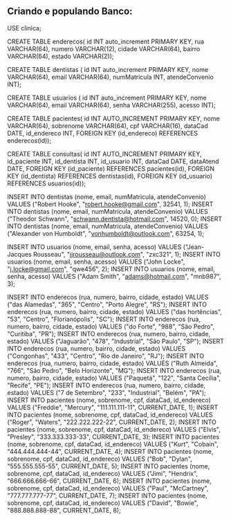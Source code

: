 
## Criando e populando Banco:

USE clinica;



CREATE TABLE enderecos(
    id INT auto_increment PRIMARY KEY,
    rua VARCHAR(64),
    numero VARCHAR(12),
    cidade VARCHAR(64),
    bairro VARCHAR(64),
    estado VARCHAR(2));

CREATE TABLE dentistas (
    id INT auto_increment PRIMARY KEY,
    nome VARCHAR(64),
    email VARCHAR(64),
    numMatricula INT,
    atendeConvenio INT);

CREATE TABLE usuarios (
    id INT auto_increment PRIMARY KEY,
    nome VARCHAR(64),
    email VARCHAR(64),
    senha VARCHAR(255),
    acesso INT);

CREATE TABLE pacientes(
    id INT AUTO_INCREMENT PRIMARY KEY,
    nome VARCHAR(64),
    sobrenome VARCHAR(64),
    cpf VARCHAR(16),
    dataCad DATE,
    id_endereco INT,
    FOREIGN KEY (id_endereco) REFERENCES enderecos(id));

CREATE TABLE consultas(
    id INT AUTO_INCREMENT PRIMARY KEY,
    id_paciente INT,
    id_dentista INT,
    id_usuario INT,
    dataCad DATE,
    dataAtend DATE,
    FOREIGN KEY (id_paciente) REFERENCES pacientes(id),
    FOREIGN KEY (id_dentista) REFERENCES dentistas(id),
    FOREIGN KEY (id_usuario) REFERENCES usuarios(id));
    
INSERT INTO dentistas (nome, email, numMatricula, atendeConvenio) 
VALUES ("Robert Hooke", "robert.hooke@gmail.com", 32541, 1);
INSERT INTO dentistas (nome, email, numMatricula, atendeConvenio) 
VALUES ("Theodor Schwann", "schwann.dentista@hotmail.com", 14520, 0);
INSERT INTO dentistas (nome, email, numMatricula, atendeConvenio) 
VALUES ("Alexander von Humboldt", "vonhumboldt@outlook.com", 63254, 1);

INSERT INTO usuarios (nome, email, senha, acesso) 
VALUES ("Jean-Jacques Rousseau", "jjrousseau@outlook.com", "zxc321", 1);
INSERT INTO usuarios (nome, email, senha, acesso) 
VALUES ("John Locke", "j.locke@gmail.com", "qwe456", 2);
INSERT INTO usuarios (nome, email, senha, acesso) 
VALUES ("Adam Smith", "adams@hotmail.com", "mnb987", 3);

INSERT INTO enderecos (rua, numero, bairro, cidade, estado) 
VALUES ("das Alamedas", "365", "Centro", "Porto Alegre", "RS");
INSERT INTO enderecos (rua, numero, bairro, cidade, estado) 
VALUES ("das hortências", "53", "Centro", "Florianópolis", "SC");
INSERT INTO enderecos (rua, numero, bairro, cidade, estado) 
VALUES ("do Forte", "988", "São Pedro", "Curitiba", "PR");
INSERT INTO enderecos (rua, numero, bairro, cidade, estado) 
VALUES ("Jaguarão", "478", "Industrial", "São Paulo", "SP");
INSERT INTO enderecos (rua, numero, bairro, cidade, estado) 
VALUES ("Congonhas", "433", "Centro", "Rio de Janeiro", "RJ");
INSERT INTO enderecos (rua, numero, bairro, cidade, estado) 
VALUES ("Ruth Almeida", "766", "São Pedro", "Belo Horizonte", "MG");
INSERT INTO enderecos (rua, numero, bairro, cidade, estado) 
VALUES ("Paquetá", "122", "Santa Cecília", "Recife", "PE");
INSERT INTO enderecos (rua, numero, bairro, cidade, estado) 
VALUES ("7 de Setembro", "233", "Industrial", "Belém", "PA");
INSERT INTO pacientes (nome, sobrenome, cpf, dataCad, id_endereco) 
VALUES ("Freddie", "Mercury", "111.111.111-11", CURRENT_DATE, 1);
INSERT INTO pacientes (nome, sobrenome, cpf, dataCad, id_endereco) 
VALUES ("Roger", "Waters", "222.222.222-22", CURRENT_DATE, 2);
INSERT INTO pacientes (nome, sobrenome, cpf, dataCad, id_endereco) 
VALUES ("Elvis", "Presley", "333.333.333-33", CURRENT_DATE, 3);
INSERT INTO pacientes (nome, sobrenome, cpf, dataCad, id_endereco) 
VALUES ("Kurt", "Cobain", "444.444.444-44", CURRENT_DATE, 4);
INSERT INTO pacientes (nome, sobrenome, cpf, dataCad, id_endereco) 
VALUES ("Bob", "Dylan", "555.555.555-55", CURRENT_DATE, 5);
INSERT INTO pacientes (nome, sobrenome, cpf, dataCad, id_endereco) 
VALUES ("Jimi", "Hendrix", "666.666.666-66", CURRENT_DATE, 6);
INSERT INTO pacientes (nome, sobrenome, cpf, dataCad, id_endereco) 
VALUES ("Paul", "McCartney", "777.777.777-77", CURRENT_DATE, 7);
INSERT INTO pacientes (nome, sobrenome, cpf, dataCad, id_endereco) 
VALUES ("David", "Bowie", "888.888.888-88", CURRENT_DATE, 8);